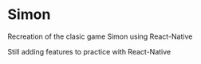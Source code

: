 # Simon
Recreation of the clasic game Simon using React-Native

Still adding features to practice with React-Native
